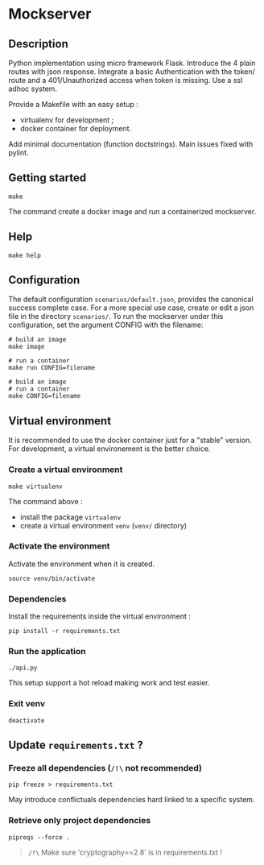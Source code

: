 # Mockserver

## Description

Python implementation using micro framework Flask.
Introduce the 4 plain routes with json response.
Integrate a basic Authentication with the token/ route and a
401/Unauthorized access when token is missing.
Use a ssl adhoc system.

Provide a Makefile with an easy setup :
- virtualenv for development ;
- docker container for deployment.

Add minimal documentation (function doctstrings).
Main issues fixed with pylint.

## Getting started

```
make
```

The command create a docker image and run a containerized mockserver.

## Help

```
make help
```

## Configuration

The default configuration `scenarios/default.json`, provides the canonical success complete case.
For a more special use case, create or edit a json file in the directory `scenarios/`.
To run the mockserver under this configuration, set the argument CONFIG with the filename:

```
# build an image
make image
```

```
# run a container
make run CONFIG=filename
```

```
# build an image
# run a container
make CONFIG=filename
```

## Virtual environment

It is recommended to use the docker container just for a "stable" version.
For development, a virtual environement is the better choice.

### Create a virtual environment
```
make virtualenv
```
The command above :

- install the package `virtualenv`
- create a virtual environment `venv` (`venv/` directory)

### **Activate** the environment

Activate the environment when it is created.
```
source venv/bin/activate
```

### Dependencies

Install the requirements inside the virtual environment :
```
pip install -r requirements.txt
```

### Run the application

```
./api.py
```
This setup support a hot reload making work and test easier.

### Exit venv

```
deactivate
```

## Update `requirements.txt` ?

### Freeze all dependencies (**`/!\`** not recommended)

```
pip freeze > requirements.txt
```

May introduce conflictuals dependencies hard linked to a specific system.

### Retrieve only project dependencies

```
pipreqs --force .
```

> **`/!\`** Make sure 'cryptography==2.8' is in requirements.txt !
